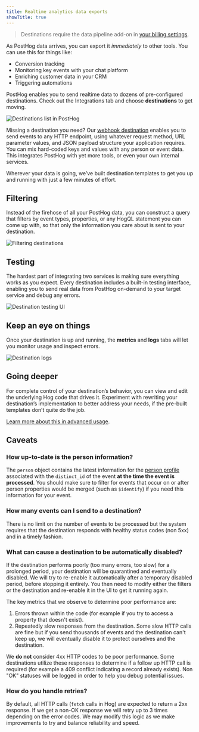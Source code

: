 ```yaml
---
title: Realtime analytics data exports
showTitle: true
---
```


> Destinations require the data pipeline add-on in [your billing settings](https://us.posthog.com/organization/billing).


As PostHog data arrives, you can export it *immediately* to other tools. You can use this for things like:

- Conversion tracking
- Monitoring key events with your chat platform
- Enriching customer data in your CRM
- Triggering automations

PostHog enables you to send realtime data to dozens of pre-configured destinations. Check out the Integrations tab and choose **destinations** to get moving.

![Destinations list in PostHog](https://res.cloudinary.com/dmukukwp6/image/upload/destinations_list_acc7e07ae7.png)

Missing a destination you need? Our [webhook destination](/docs/cdp/destinations/webhook) enables you to send events to any HTTP endpoint, using whatever request method, URL parameter values, and JSON payload structure your application requires. You can mix hard-coded keys and values with any person or event data. This integrates PostHog with yet more tools, or even your own internal services.

Wherever your data is going, we’ve built destination templates to get you up and running with just a few minutes of effort.

## Filtering

Instead of the firehose of all your PostHog data, you can construct a query that filters by event types, properties, or any HogQL statement you can come up with, so that only the information you care about is sent to your destination.

![Filtering destinations](https://res.cloudinary.com/dmukukwp6/image/upload/filter_ui_8c7b1fb3be.png)

## Testing

The hardest part of integrating two services is making sure everything works as you expect. Every destination includes a built-in testing interface, enabling you to send real data from PostHog on-demand to your target service and debug any errors.

![Destination testing UI](https://res.cloudinary.com/dmukukwp6/image/upload/destination_testing_ui_e95cff873b.png)

## Keep an eye on things

Once your destination is up and running, the **metrics** and **logs** tabs will let you monitor usage and inspect errors.

![Destination logs](https://res.cloudinary.com/dmukukwp6/image/upload/destination_logs_4c9c2ca6b2.png)

## Going deeper

For complete control of your destination’s behavior, you can view and edit the underlying Hog code that drives it. Experiment with rewriting your destination’s implementation to better address your needs, if the pre-built templates don’t quite do the job.

[Learn more about this in advanced usage](/docs/cdp/advanced).

## Caveats

### How up-to-date is the person information?

The `person` object contains the latest information for the [person profile](/docs/data/persons) associated with the `distinct_id` of the event **at the time the event is processed**. You should make sure to filter for events that occur on or after person properties would be merged (such as `$identify`) if you need this information for your event.

### How many events can I send to a destination?

There is no limit on the number of events to be processed but the system requires that the destination responds with healthy status codes (non 5xx) and in a timely fashion. 

### What can cause a destination to be automatically disabled?

If the destination performs poorly (too many errors, too slow) for a prolonged period, your destination will be quarantined and eventually disabled. We will try to re-enable it automatically after a temporary disabled period, before stopping it entirely. You then need to modify either the filters or the destination and re-enable it in the UI to get it running again.

The key metrics that we observe to determine poor performance are:

1. Errors thrown within the code (for example if you try to access a property that doesn't exist).
2. Repeatedly slow responses from the destination. Some slow HTTP calls are fine but if you send thousands of events and the destination can't keep up, we will eventually disable it to protect ourselves and the destination.

We **do not** consider 4xx HTTP codes to be poor performance. Some destinations utilize these responses to determine if a follow up HTTP call is required (for example a 409 conflict indicating a record already exists). Non "OK" statuses will be logged in order to help you debug potential issues.

### How do you handle retries?

By default, all HTTP calls (`fetch` calls in Hog) are expected to return a 2xx response. If we get a non-OK response we will retry up to 3 times depending on the error codes. We may modify this logic as we make improvements to try and balance reliability and speed.

